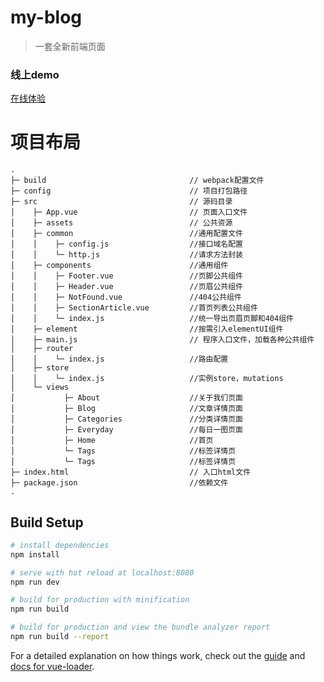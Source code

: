 # my-blog

> 一套全新前端页面

### 线上demo

[在线体验](http://vue.haoht123.com/)

# 项目布局

```
.
├─ build								// webpack配置文件
├─ config								// 项目打包路径
├─ src									// 源码目录
│    ├─ App.vue							// 页面入口文件
│    ├─ assets							// 公共资源
│    ├─ common							//通用配置文件
│    │    ├─ config.js					//接口域名配置
│    │    └─ http.js					//请求方法封装
│    ├─ components						//通用组件
│    │    ├─ Footer.vue					//页脚公共组件
│    │    ├─ Header.vue					//页眉公共组件
│    │    ├─ NotFound.vue				//404公共组件
│    │    ├─ SectionArticle.vue			//首页列表公共组件
│    │    └─ index.js					//统一导出页眉页脚和404组件
│    ├─ element							//按需引入elementUI组件
│    ├─ main.js							// 程序入口文件，加载各种公共组件
│    ├─ router							
│    │    └─ index.js					//路由配置
│    ├─ store							
│    │    └─ index.js					//实例store，mutations
│    └─ views
│           ├─ About					//关于我们页面
│           ├─ Blog						//文章详情页面
│           ├─ Categories				//分类详情页面
│           ├─ Everyday					//每日一图页面
│           ├─ Home						//首页
│           └─ Tags						//标签详情页
│           └─ Tags						//标签详情页
├─ index.html							// 入口html文件
├─ package.json							//依赖文件
.

```
## Build Setup

``` bash
# install dependencies
npm install

# serve with hot reload at localhost:8080
npm run dev

# build for production with minification
npm run build

# build for production and view the bundle analyzer report
npm run build --report
```

For a detailed explanation on how things work, check out the [guide](http://vuejs-templates.github.io/webpack/) and [docs for vue-loader](http://vuejs.github.io/vue-loader).
